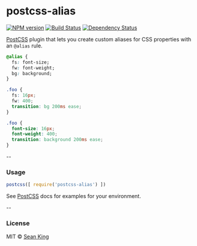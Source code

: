 # postcss-alias 
[![NPM version][npm-image]][npm-url] [![Build Status][travis-image]][travis-url] [![Dependency Status][daviddm-image]][daviddm-url]

[PostCSS] plugin that lets you create custom aliases for CSS properties with an `@alias` rule.

```css
@alias {
  fs: font-size;
  fw: font-weight;
  bg: background;
}

.foo {
  fs: 16px;
  fw: 400;
  transition: bg 200ms ease;
}
```

```css
.foo {
  font-size: 16px;
  font-weight: 400;
  transition: background 200ms ease;
}
```

--

### Usage

```js
postcss([ require('postcss-alias') ])
```

See [PostCSS] docs for examples for your environment.

--

### License

MIT © [Sean King](https://twitter.com/seaneking)

[npm-image]: https://badge.fury.io/js/postcss-alias.svg
[npm-url]: https://npmjs.org/package/postcss-alias
[travis-image]: https://travis-ci.org/seaneking/postcss-alias.svg?branch=master
[travis-url]: https://travis-ci.org/seaneking/postcss-alias
[daviddm-image]: https://david-dm.org/seaneking/postcss-alias.svg?theme=shields.io
[daviddm-url]: https://david-dm.org/seaneking/postcss-alias
[PostCSS]: https://github.com/postcss/postcss

